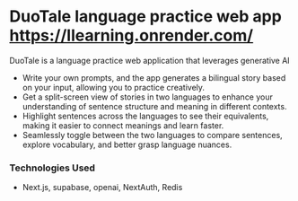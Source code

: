 
# DuoTale language practice web app  https://llearning.onrender.com/
DuoTale is a language practice web application that leverages generative AI
- Write your own prompts, and the app generates a bilingual story based on your input, allowing you to practice creatively.
- Get a split-screen view of stories in two languages to enhance your understanding of sentence structure and meaning in different contexts.
- Highlight sentences across the languages to see their equivalents, making it easier to connect meanings and learn faster.
- Seamlessly toggle between the two languages to compare sentences, explore vocabulary, and better grasp language nuances.

### Technologies Used

- Next.js, supabase, openai, NextAuth, Redis
